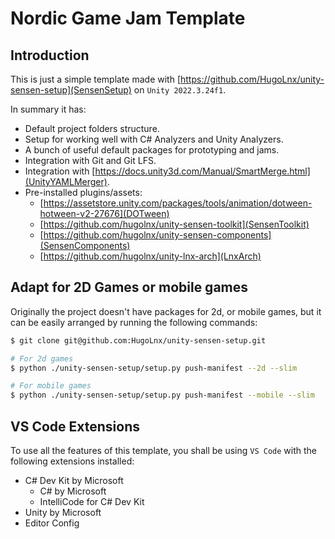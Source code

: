 # Nordic Game Jam Template
## Introduction
This is just a simple template made with [https://github.com/HugoLnx/unity-sensen-setup](SensenSetup) on `Unity 2022.3.24f1`.

In summary it has:
* Default project folders structure.
* Setup for working well with C# Analyzers and Unity Analyzers.
* A bunch of useful default packages for prototyping and jams.
* Integration with Git and Git LFS.
* Integration with [https://docs.unity3d.com/Manual/SmartMerge.html](UnityYAMLMerger).
* Pre-installed plugins/assets:
  * [https://assetstore.unity.com/packages/tools/animation/dotween-hotween-v2-27676](DOTween)
  * [https://github.com/hugolnx/unity-sensen-toolkit](SensenToolkit)
  * [https://github.com/hugolnx/unity-sensen-components](SensenComponents)
  * [https://github.com/hugolnx/unity-lnx-arch](LnxArch)

## Adapt for 2D Games or mobile games
Originally the project doesn't have packages for 2d, or mobile games, but it can be easily arranged
by running the following commands:
```bash
$ git clone git@github.com:HugoLnx/unity-sensen-setup.git

# For 2d games
$ python ./unity-sensen-setup/setup.py push-manifest --2d --slim

# For mobile games
$ python ./unity-sensen-setup/setup.py push-manifest --mobile --slim
```

## VS Code Extensions
To use all the features of this template, you shall be using `VS Code` with the following extensions
installed:
- C# Dev Kit by Microsoft
    - C# by Microsoft
    - IntelliCode for C# Dev Kit
- Unity by Microsoft
- Editor Config
